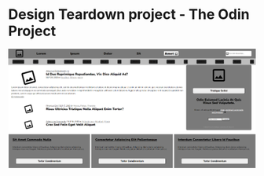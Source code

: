 # Design Teardown project - The Odin Project
![Alt text](./design-teardown-screenshot.png?raw=true "Design Teardown Screenshot")